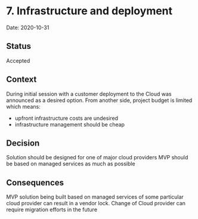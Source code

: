 # 7. Infrastructure and deployment

Date: 2020-10-31

## Status

Accepted

## Context

During initial session with a customer deployment to the Cloud was announced as a desired option.
From another side, project budget is limited which means:
- upfront infrastructure costs are undesired
- infrastructure management should be cheap

## Decision

Solution should be designed for one of major cloud providers
MVP should be based on managed services as much as possible

## Consequences

MVP solution being built based on managed services of some particular cloud provider can result in a vendor lock. Change of Cloud provider can require migration efforts in the future